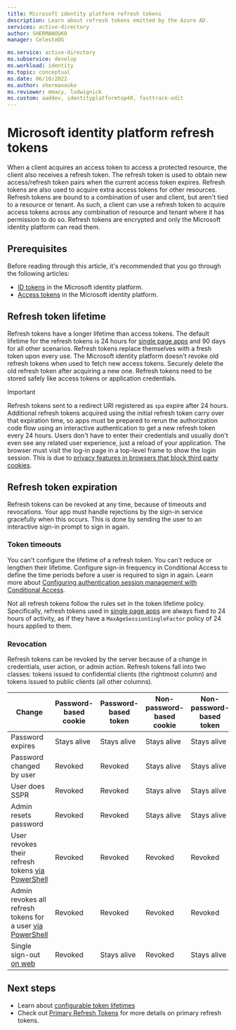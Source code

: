 ```yaml
---
title: Microsoft identity platform refresh tokens
description: Learn about refresh tokens emitted by the Azure AD.
services: active-directory
author: SHERMANOUKO
manager: CelesteDG

ms.service: active-directory
ms.subservice: develop
ms.workload: identity
ms.topic: conceptual
ms.date: 06/10/2022
ms.author: shermanouko
ms.reviewer: mmacy, ludwignick
ms.custom: aaddev, identityplatformtop40, fasttrack-edit
---
```


# Microsoft identity platform refresh tokens

When a client acquires an access token to access a protected resource, the client also receives a refresh token. The refresh token is used to obtain new access/refresh token pairs when the current access token expires. Refresh tokens are also used to acquire extra access tokens for other resources. Refresh tokens are bound to a combination of user and client, but aren't tied to a resource or tenant. As such, a client can use a refresh token to acquire access tokens across any combination of resource and tenant where it has permission to do so. Refresh tokens are encrypted and only the Microsoft identity platform can read them.

## Prerequisites

Before reading through this article, it's recommended that you go through the following articles:

- [ID tokens](id-tokens.md) in the Microsoft identity platform.
- [Access tokens](access-tokens.md) in the Microsoft identity platform.

## Refresh token lifetime

Refresh tokens have a longer lifetime than access tokens. The default lifetime for the refresh tokens is 24 hours for [single page apps](reference-third-party-cookies-spas.md) and 90 days for all other scenarios. Refresh tokens replace themselves with a fresh token upon every use. The Microsoft identity platform doesn't revoke old refresh tokens when used to fetch new access tokens. Securely delete the old refresh token after acquiring a new one. Refresh tokens need to be stored safely like access tokens or application credentials.

> [!IMPORTANT]
> Refresh tokens sent to a redirect URI registered as `spa` expire after 24 hours. Additional refresh tokens acquired using the initial refresh token carry over that expiration time, so apps must be prepared to rerun the authorization code flow using an interactive authentication to get a new refresh token every 24 hours. Users don't have to enter their credentials and usually don't even see any related user experience, just a reload of your application. The browser must visit the log-in page in a top-level frame to show the login session. This is due to [privacy features in browsers that block third party cookies](reference-third-party-cookies-spas.md).

## Refresh token expiration

Refresh tokens can be revoked at any time, because of timeouts and revocations. Your app must handle rejections by the sign-in service gracefully when this occurs. This is done by sending the user to an interactive sign-in prompt to sign in again.

### Token timeouts

You can't configure the lifetime of a refresh token. You can't reduce or lengthen their lifetime. Configure sign-in frequency in Conditional Access to define the time periods before a user is required to sign in again. Learn more about [Configuring authentication session management with Conditional Access](../conditional-access/howto-conditional-access-session-lifetime.md).

Not all refresh tokens follow the rules set in the token lifetime policy. Specifically, refresh tokens used in [single page apps](reference-third-party-cookies-spas.md) are always fixed to 24 hours of activity, as if they have a `MaxAgeSessionSingleFactor` policy of 24 hours applied to them.

### Revocation

Refresh tokens can be revoked by the server because of a change in credentials, user action, or admin action. Refresh tokens fall into two classes: tokens issued to confidential clients (the rightmost column) and tokens issued to public clients (all other columns).

| Change                                                                                                                     | Password-based cookie | Password-based token | Non-password-based cookie | Non-password-based token | Confidential client token |
| -------------------------------------------------------------------------------------------------------------------------- | --------------------- | -------------------- | ------------------------- | ------------------------ | ------------------------- |
| Password expires                                                                                                           | Stays alive           | Stays alive          | Stays alive               | Stays alive              | Stays alive               |
| Password changed by user                                                                                                   | Revoked               | Revoked              | Stays alive               | Stays alive              | Stays alive               |
| User does SSPR                                                                                                             | Revoked               | Revoked              | Stays alive               | Stays alive              | Stays alive               |
| Admin resets password                                                                                                      | Revoked               | Revoked              | Stays alive               | Stays alive              | Stays alive               |
| User revokes their refresh tokens [via PowerShell](/powershell/module/microsoft.graph.users.actions/invoke-mginvalidateuserrefreshtoken)   | Revoked               | Revoked              | Revoked                   | Revoked                  | Revoked                   |
| Admin revokes all refresh tokens for a user [via PowerShell](/powershell/module/azuread/revoke-azureaduserallrefreshtoken) | Revoked               | Revoked              | Revoked                   | Revoked                  | Revoked                   |
| Single sign-out [on web](v2-protocols-oidc.md#single-sign-out)                                                             | Revoked               | Stays alive          | Revoked                   | Stays alive              | Stays alive               |

## Next steps

- Learn about [configurable token lifetimes](configurable-token-lifetimes.md)
- Check out [Primary Refresh Tokens](../devices/concept-primary-refresh-token.md) for more details on primary refresh tokens.
